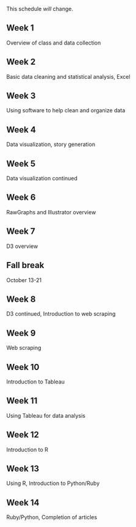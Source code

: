 This schedule *will* change.
## Week 1

Overview of class and data collection

## Week 2

Basic data cleaning and statistical analysis, Excel

## Week 3

Using software to help clean and organize data

## Week 4

Data visualization, story generation

## Week 5

Data visualization continued
## Week 6

RawGraphs and Illustrator overview

## Week 7

D3 overview

## Fall break

October 13-21

## Week 8

D3 continued, Introduction to web scraping

## Week 9

Web scraping

## Week 10

Introduction to Tableau

## Week 11

Using Tableau for data analysis

## Week 12

Introduction to R

## Week 13

Using R, Introduction to Python/Ruby

## Week 14

Ruby/Python, Completion of articles
